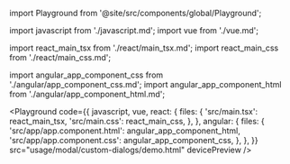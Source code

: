 import Playground from '@site/src/components/global/Playground';

import javascript from './javascript.md';
import vue from './vue.md';

import react_main_tsx from './react/main_tsx.md';
import react_main_css from './react/main_css.md';

import angular_app_component_css from './angular/app_component_css.md';
import angular_app_component_html from './angular/app_component_html.md';

<Playground
  code={{
    javascript,
    vue,
    react: {
      files: {
        'src/main.tsx': react_main_tsx,
        'src/main.css': react_main_css,
      },
    },
    angular: {
      files: {
        'src/app/app.component.html': angular_app_component_html,
        'src/app/app.component.css': angular_app_component_css,
      },
    },
  }}
  src="usage/modal/custom-dialogs/demo.html"
  devicePreview
/>
